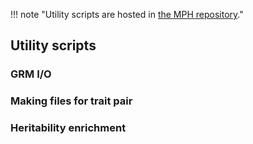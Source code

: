 !!! note "Utility scripts are hosted in [the MPH repository](https://github.com/jiang18/mph/tree/main/util)."

## Utility scripts

### GRM I/O


### Making files for trait pair


### Heritability enrichment

